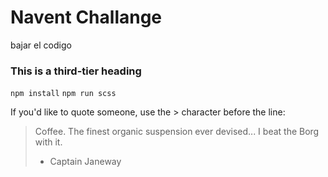 
# Navent Challange

bajar el codigo

### This is a third-tier heading
`npm install`
`npm run scss` 

If you'd like to quote someone, use the > character before the line:

> Coffee. The finest organic suspension ever devised... I beat the Borg with it.
> - Captain Janeway